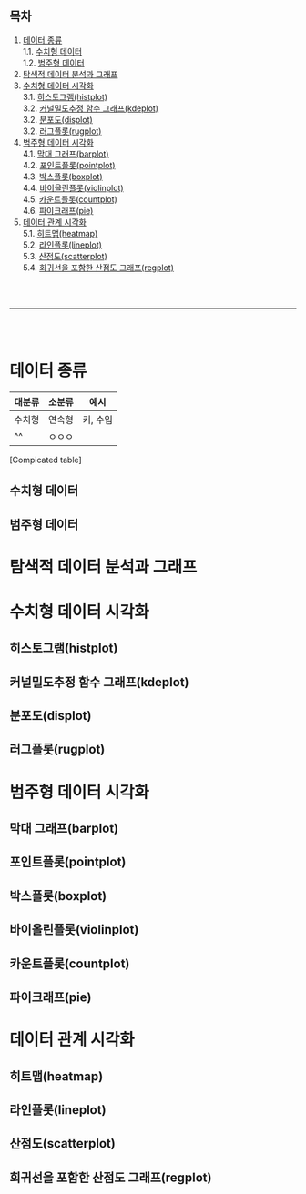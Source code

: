 ## 목차
1. [데이터 종류](#데이터-종류)  
1.1. [수치형 데이터](#수치형-데이터)  
1.2. [범주형 데이터](#범주형-데이터)  
2. [탐색적 데이터 분석과 그래프](#탐색적-데이터-분석과-그래프)  
3. [수치형 데이터 시각화](#수치형-데이터-시각화)  
3.1. [히스토그램(histplot)](#히스토그램histplot)  
3.2. [커널밀도추정 함수 그래프(kdeplot)](#커널밀도추정-함수-그래프kdeplot)  
3.2. [분포도(displot)](#분포도displot)  
3.2. [러그플롯(rugplot)](#러그플롯rugplot)  
4. [범주형 데이터 시각화](#범주형-데이터-시각화)  
4.1. [막대 그래프(barplot)](#막대-그래프barplot)  
4.2. [포인트플롯(pointplot)](#포인트플롯pointplot)  
4.3. [박스플롯(boxplot)](#박스플롯boxplot)  
4.4. [바이올린플롯(violinplot)](#바이올린플롯violinplot)  
4.5. [카운트플롯(countplot)](#카운트플롯countplot)  
4.6. [파이크래프(pie)](#파이크래프pie)  
5. [데이터 관계 시각화](#데이터-관계-시각화)  
5.1. [히트맵(heatmap)](#히트맵heatmap)  
5.2. [라인플롯(lineplot)](#라인플롯lineplot)  
5.3. [산점도(scatterplot)](#산점도scatterplot)  
5.4. [회귀선을 포함한 산점도 그래프(regplot)](#회귀선을-포함한-산점도-그래프regplot)  

<br/><br/>

-------

<br/><br/>

# 데이터 종류

|대분류|소분류|예시|
|--|--|--|
|수치형|연속형|키, 수입|
| ^^ |ㅇㅇㅇ||
[Compicated table]



## 수치형 데이터

## 범주형 데이터

# 탐색적 데이터 분석과 그래프

# 수치형 데이터 시각화

## 히스토그램(histplot)

## 커널밀도추정 함수 그래프(kdeplot)

## 분포도(displot)

## 러그플롯(rugplot)

# 범주형 데이터 시각화

## 막대 그래프(barplot)

## 포인트플롯(pointplot)

## 박스플롯(boxplot)

## 바이올린플롯(violinplot)

## 카운트플롯(countplot)

## 파이크래프(pie)

# 데이터 관계 시각화

## 히트맵(heatmap)

## 라인플롯(lineplot)

## 산점도(scatterplot)

## 회귀선을 포함한 산점도 그래프(regplot)
